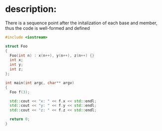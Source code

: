 # description: 
 There is a sequence point after the initalization of each base and member, thus the code is well-formed and defined


```C++ runnable
#include <iostream>

struct Foo
{
  Foo(int n) : x(n++), y(n++), z(n++) {}
  int x;
  int y;
  int z;
};

int main(int argc, char** argv)
{
  Foo f(3);

  std::cout << "x: " << f.x << std::endl;
  std::cout << "y: " << f.y << std::endl;
  std::cout << "z: " << f.z << std::endl;

  return 0;
}
```

